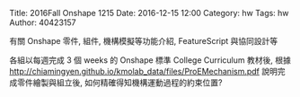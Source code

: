 Title: 2016Fall Onshape 1215
Date: 2016-12-15 12:00
Category: hw
Tags: hw
Author: 40423157



<!-- PELICAN_END_SUMMARY -->

<p>有關 Onshape 零件, 組件, 機構模擬等功能介紹, FeatureScript 與協同設計等</p>


<p>各組以每週完成 3 個 weeks 的 Onshape 標準 College Curriculum 教材後, 根據 <a href="http://chiamingyen.github.io/kmolab_data/files/ProEMechanism.pdf">http://chiamingyen.github.io/kmolab_data/files/ProEMechanism.pdf</a> 說明完成零件繪製與組立後,  如何精確得知機構運動過程的約束位置?</p>
